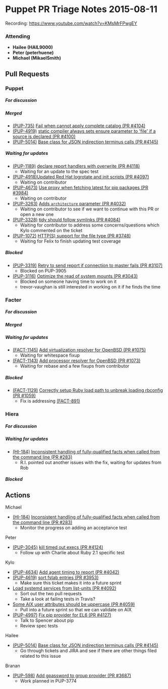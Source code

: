 # Puppet PR Triage Notes 2015-08-11

Recording: https://www.youtube.com/watch?v=KMsMrFPwgEY

### Attending
* **Hailee (HAIL9000)**
* **Peter (peterhuene)**
* **Michael (MikaelSmith)**

## Pull Requests

### Puppet

##### For discussion

##### Merged
* [(PUP-735)](https://tickets.puppetlabs.com/browse/PUP-735) [Fail when cannot apply complete catalog (PR #4104)](https://github.com/puppetlabs/puppet/pull/4104)
* [(PUP-4919)](https://tickets.puppetlabs.com/browse/PUP-4919) [static compiler always sets ensure parameter to 'file' if a source is declared (PR #4100)](https://github.com/puppetlabs/puppet/pull/4100)
* [(PUP-5014)](https://tickets.puppetlabs.com/browse/PUP-5014) [Base class for JSON indirection terminus calls (PR #4145)](https://github.com/puppetlabs/puppet/pull/4145)

##### Waiting for updates

* [(PUP-1189)](https://tickets.puppetlabs.com/browse/PUP-1189) [declare report handlers with overwrite (PR #4118)](https://github.com/puppetlabs/puppet/pull/4118)
  - Waiting for an update to the spec test
* [(PUP-4918)](https://tickets.puppetlabs.com/browse/PUP-4918)[Updated Red Hat logrotate and init scripts (PR #4097)](https://github.com/puppetlabs/puppet/pull/4097)
  - Waiting on contributor
* [(PUP-4673)](https://tickets.puppetlabs.com/browse/PUP-4673) [Use proxy when fetching latest for pip packages (PR #3984)](https://github.com/puppetlabs/puppet/pull/3984)
  - Waiting on contributor
* [(PUP-3263)](https://tickets.puppetlabs.com/browse/PUP-3263) [Adds `architecture` parameter (PR #4032)](https://github.com/puppetlabs/puppet/pull/4032)
  - Waiting on contributor to see if we want to continue with this PR or open a new one
* [(PUP-3328)](https://tickets.puppetlabs.com/browse/PUP-3328) [tidy should follow symlinks (PR #4084)](https://github.com/puppetlabs/puppet/pull/4084)
  - Waiting for contributor to address some concerns/questions which Kylo commented on the ticket
* [(PUP-1072)](https://tickets.puppetlabs.com/browse/PUP-1072) [HTTP(S) support for the file type (PR #3748)](https://github.com/puppetlabs/puppet/pull/3748)
  - Waiting for Felix to finish updating test coverage

##### Blocked

* [(PUP-3319)](https://tickets.puppetlabs.com/browse/PUP-3319) [Retry to send report if connection to master fails (PR #3107)](https://github.com/puppetlabs/puppet/pull/3107)
  - Blocked on PUP-3905
* [(PUP-3116)](https://tickets.puppetlabs.com/browse/PUP-3116) [Optimize the read of system mounts (PR #3043)](https://github.com/puppetlabs/puppet/pull/3043)
  - Blocked on someone having time to work on it
  - trevor-vaughan is still interested in working on it if he finds the time

### Facter

##### For discussion

##### Merged

##### Waiting for updates

* [(FACT-1145)](https://tickets.puppetlabs.com/browse/FACT-1145) [Add virtualization resolver for OpenBSD (PR #1075)](https://github.com/puppetlabs/facter/pull/1075)
  - Waiting for whitespace fixup
* [(FACT-1143)](https://tickets.puppetlabs.com/browse/FACT-1143) [Add processor resolver for OpenBSD (PR #1073)](https://github.com/puppetlabs/facter/pull/1073)
  - Waiting for rebase and a few fixups from contributor

##### Blocked

* [(FACT-1129)](https://tickets.puppetlabs.com/browse/FACT-1129) [Correctly setup Ruby load path to unbreak loading rbconfig (PR #1059)](https://github.com/puppetlabs/facter/pull/1059)
  - Fix is addressing [(FACT-891)](https://tickets.puppetlabs.com/browse/FACT-891)

### Hiera

##### For discussion

##### Waiting for updates
* [(HI-184)](https://tickets.puppetlabs.com/browse/HI-184) [Inconsistent handling of fully-qualified facts when called from the command line (PR #283)](https://github.com/puppetlabs/hiera/pull/283)
  - R.I. pointed out another issues with the fix, waiting for updates from Rob

##### Blocked

## Actions

Michael

* [(HI-184)](https://tickets.puppetlabs.com/browse/HI-184) [Inconsistent handling of fully-qualified facts when called from the command line (PR #283)](https://github.com/puppetlabs/hiera/pull/283)
  - Monitor the progress on adding an acceptance test

Peter

* [(PUP-3045)](https://tickets.puppetlabs.com/browse/PUP-3045) [kill timed out execs (PR #4124)](https://github.com/puppetlabs/puppet/pull/4124)
  - Follow up with Charlie about Ruby 2.1 specific test

Kylo

* [(PUP-4634)](https://tickets.puppetlabs.com/browse/PUP-4634) [Add agent timing to report (PR #4042)](https://github.com/puppetlabs/puppet/pull/4042)
* [(PUP-4619)](https://tickets.puppetlabs.com/browse/PUP-4619) [sort fstab entries (PR #3953)](https://github.com/puppetlabs/puppet/pull/3953)
  - Make sure this ticket makes it into a future sprint
* [Load systemd services from list-units (PR #4092)](https://github.com/puppetlabs/puppet/pull/4092)
  - Sort out the two pull requests
  - Take a look at failing tests in Travis?
* [Some AIX user attributes should be uppercase (PR #4059)](https://github.com/puppetlabs/puppet/pull/4059)
  - Pull into a future sprint so that we can validate on AIX
* [(PUP-4997)](https://tickets.puppetlabs.com/browse/PUP-4997) [Fix pip provider for EL6 (PR #4127)](https://github.com/puppetlabs/puppet/pull/4127)
  - Talk to Spencer about pip
  - Review spec tests

Hailee

* [(PUP-5014)](https://tickets.puppetlabs.com/browse/PUP-5014) [Base class for JSON indirection terminus calls (PR #4145)](https://github.com/puppetlabs/puppet/pull/4145)
  - Go through tickets and JIRA and see if there are other things filed related to this issue

Branan

* [(PUP-598)](https://tickets.puppetlabs.com/browse/PUP-598) [Add gpassword to group provider (PR #3687)](https://github.com/puppetlabs/puppet/pull/3687)
  - Work planned in PUP-3774
